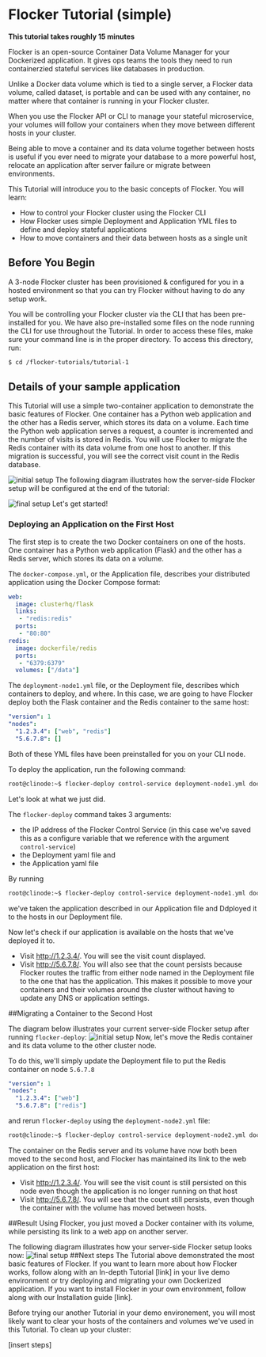 # Flocker Tutorial (simple)

**This tutorial takes roughly 15 minutes**

Flocker is an open-source Container Data Volume Manager for your Dockerized application. 
It gives ops teams the tools they need to run containerzied stateful services like databases in production.

Unlike a Docker data volume which is tied to a single server, a Flocker data volume, called dataset, is portable and can be used with any container, no matter where that container is running in your Flocker cluster.

When you use the Flocker API or CLI to manage your stateful microservice, your volumes will follow your containers when they move between different hosts in your cluster.  

Being able to move a container and its data volume together between hosts is useful if you ever need to migrate your database to a more powerful host, relocate an application after server failure or migrate between environments. 

This Tutorial will introduce you to the basic concepts of Flocker.
You will learn:

* How to control your Flocker cluster using the Flocker CLI
* How Flocker uses simple Deployment and Application YML files to define and deploy stateful applications
* How to move containers and their data between hosts as a single unit

## Before You Begin
A 3-node Flocker cluster has been provisioned & configured for you in a hosted environment so that you can try Flocker without having to do any setup work.

You will be controlling your Flocker cluster via the CLI that has been pre-installed for you. We have also pre-installed some files on the node running the CLI for use throughout the Tutorial.  In order to access these files, make sure your command line is in the proper directory.  To access this directory, run:

```bash
$ cd /flocker-tutorials/tutorial-1
```

## Details of your sample application

This Tutorial will use a simple two-container application to demonstrate the basic features of Flocker.  One container has a Python web application and the other has a Redis server, which stores its data on a volume.  Each time the Python web application serves a request, a counter is incremented and the number of visits is stored in Redis.  You will use Flocker to migrate the Redis container with its data volume from one host to another.  If this migration is successful, you will see the correct visit count in the Redis database.

![initial setup](https://rawgithub.com/binocarlos/trueability/master/tutorials/images/flocker-tutorial-initial-setup.svg "In the initial server-side Flocker setup there are two servers, one of which has two Docker containers running; one container is a running a web application, the other has a Redis database with a volume.")
The following diagram illustrates how the server-side Flocker setup will be configured at the end of the tutorial:

![final setup](https://rawgithub.com/binocarlos/trueability/master/tutorials/images/flocker-tutorial-final-setup.svg "Following the completion of this tutorial the server-side Flocker setup will be configured with the web application still running within a container on the first server, while the Redis server with a volume is running on the second server.")
Let's get started!

### Deploying an Application on the First Host
The first step is to create the two Docker containers on one of the hosts.
One container has a Python web application (Flask) and the other has a Redis server, which stores its data on a volume.

The `docker-compose.yml`, or the Application file, describes your distributed application using the Docker Compose format:

```yaml
web:
  image: clusterhq/flask
  links:
   - "redis:redis"
  ports:
   - "80:80"
redis:
  image: dockerfile/redis
  ports:
   - "6379:6379"
  volumes: ["/data"]
```

The `deployment-node1.yml` file, or the Deployment file, describes which containers to deploy, and where. In this case, we are going to have Flocker deploy both the Flask container and the Redis container to the same host:

```yaml
"version": 1
"nodes":
  "1.2.3.4": ["web", "redis"]
  "5.6.7.8": []
```

Both of these YML files have been preinstalled for you on your CLI node.

To deploy the application, run the following command:

```bash
root@clinode:~$ flocker-deploy control-service deployment-node1.yml docker-compose.yml
```
Let's look at what we just did.

The `flocker-deploy` command takes 3 arguments:  

* the IP address of the Flocker Control Service (in this case we've saved this as a configure variable that we reference with the argument `control-service`)
* the Deployment yaml file and
* the Application yaml file

By running 

```bash
root@clinode:~$ flocker-deploy control-service deployment-node1.yml docker-compose.yml
```
we've taken the application described in our Application file and Ddployed it to the hosts in our Deployment file.

Now let's check if our application is available on the hosts that we've deployed it to.

* Visit http://1.2.3.4/.
  You will see the visit count displayed.
* Visit http://5.6.7.8/.
  You will also see that the count persists because Flocker routes the traffic from either node named in the Deployment file to the one that has the application.  This makes it possible to move your containers and their volumes around the cluster without having to update any DNS or application settings.

##Migrating a Container to the Second Host

The diagram below illustrates your current server-side Flocker setup after running `flocker-deploy`:
![initial setup](https://rawgithub.com/binocarlos/trueability/master/tutorials/images/flocker-tutorial-initial-setup.svg "In the server-side Flocker setup there are two servers, one of which has two Docker containers running; one container is a running a web application, the other has a Redis database with a volume.")
Now, let's move the Redis container and its data volume to the other cluster node.

To do this, we'll simply update the Deployment file to put the Redis container on node `5.6.7.8`

```yaml
"version": 1
"nodes":
  "1.2.3.4": ["web"]
  "5.6.7.8": ["redis"]
```

and rerun `flocker-deploy` using the `deployment-node2.yml` file:

```bash
root@clinode:~$ flocker-deploy control-service deployment-node2.yml docker-compose.yml
```

The container on the Redis server and its volume have now both been moved to the second host, and Flocker has maintained its link to the web application on the first host:

* Visit http://1.2.3.4/.
  You will see the visit count is still persisted on this node even though the application is no longer running on that host
* Visit http://5.6.7.8/.
  You will see that the count still persists, even though the container with the volume has moved between hosts.

##Result
Using Flocker, you just moved a Docker container with its volume, while persisting its link to a web app on another server.

The following diagram illustrates how your server-side Flocker setup looks now:
![final setup](https://rawgithub.com/binocarlos/trueability/master/tutorials/images/flocker-tutorial-final-setup.svg "The web application is still running within a container on the first server, while the Redis server with a volume is now running on the second server.")
##Next steps
The Tutorial above demonstrated the most basic features of Flocker.  If you want to learn more about how Flocker works, follow along with an In-depth Tutorial [link] in your live demo environment or try deploying and migrating your own Dockerized application.  If you want to install Flocker in your own environment, follow along with our Installation guide [link].

Before trying our another Tutorial in your demo environement, you will most likely want to clear your hosts of the containers and volumes we've used in this Tutorial.  To clean up your cluster:

[insert steps]
